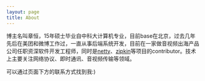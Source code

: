 ```yaml
---
layout: page
title: About
---
```



博主名叫章恒，15年硕士毕业自中科大计算机专业，目前base在北京，过去几年先后在美团和微博工作过，一直从事后端系统开发，目前在一家做音视频出海产品公司任职资深软件开发工程师，同时是[netty](https://github.com/netty/netty)、[zipkin](https://github.com/openzipkin/zipkin)等项目的contributor。技术上主要关注网络协议、即时通讯、音视频传输等领域。

可以通过页面下方的联系方式找到我:) 
